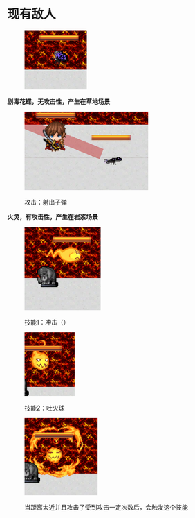 # 现有敌人

<figure><img src="../.gitbook/assets/image (1) (1) (1) (1).png" alt=""><figcaption></figcaption></figure>

**剧毒花蝶，无攻击性，产生在草地场景**

<figure><img src="../.gitbook/assets/image (2) (1) (1).png" alt=""><figcaption><p>攻击：射出子弹</p></figcaption></figure>

**火灵，有攻击性，产生在岩浆场景**

<figure><img src="../.gitbook/assets/image (3) (1).png" alt=""><figcaption><p>技能1：冲击（）</p></figcaption></figure>

<figure><img src="../.gitbook/assets/image (4) (1).png" alt=""><figcaption><p>技能2：吐火球</p></figcaption></figure>

<figure><img src="../.gitbook/assets/image (5) (1).png" alt=""><figcaption><p>当距离太近并且攻击了受到攻击一定次数后，会触发这个技能</p></figcaption></figure>

